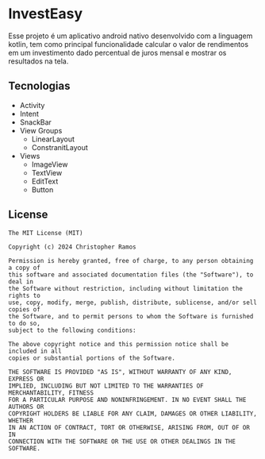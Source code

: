 # InvestEasy
Esse projeto é um aplicativo android nativo desenvolvido com a linguagem kotlin, tem como principal funcionalidade calcular o valor de rendimentos em um investimento dado percentual de juros mensal e mostrar os resultados na tela.





## Tecnologias
- Activity
- Intent
- SnackBar
- View Groups
  - LinearLayout
  - ConstranitLayout
- Views 
  - ImageView
  - TextView
  - EditText
  - Button


## License
```
The MIT License (MIT)

Copyright (c) 2024 Christopher Ramos 

Permission is hereby granted, free of charge, to any person obtaining a copy of
this software and associated documentation files (the "Software"), to deal in
the Software without restriction, including without limitation the rights to
use, copy, modify, merge, publish, distribute, sublicense, and/or sell copies of
the Software, and to permit persons to whom the Software is furnished to do so,
subject to the following conditions:

The above copyright notice and this permission notice shall be included in all
copies or substantial portions of the Software.

THE SOFTWARE IS PROVIDED "AS IS", WITHOUT WARRANTY OF ANY KIND, EXPRESS OR
IMPLIED, INCLUDING BUT NOT LIMITED TO THE WARRANTIES OF MERCHANTABILITY, FITNESS
FOR A PARTICULAR PURPOSE AND NONINFRINGEMENT. IN NO EVENT SHALL THE AUTHORS OR
COPYRIGHT HOLDERS BE LIABLE FOR ANY CLAIM, DAMAGES OR OTHER LIABILITY, WHETHER
IN AN ACTION OF CONTRACT, TORT OR OTHERWISE, ARISING FROM, OUT OF OR IN
CONNECTION WITH THE SOFTWARE OR THE USE OR OTHER DEALINGS IN THE SOFTWARE.
```
